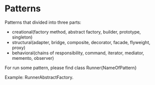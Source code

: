# Patterns
Patterns that divided into three parts:
* creational(factory method, abstract factory, builder, prototype, singleton)
* structural(adapter, bridge, composite, decorator, facade, flyweight, proxy)
* behavioral(chains of responsibility, command, iterator, mediator, memento, observer)

For run some pattern, please find class Runner{NameOfPattern}

Example: RunnerAbstractFactory.
